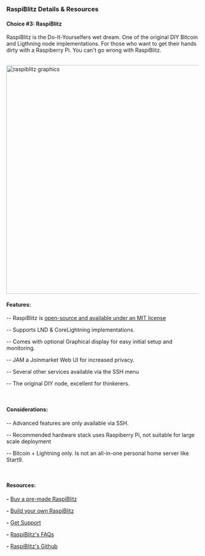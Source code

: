 ### RaspiBlitz Details & Resources 

<h4 class="text-2xl pb-4 text-[#f7931a] font-semibold">Choice #3: RaspiBlitz</h4>

RaspiBlitz is the Do-It-Yourselfers wet dream. One of the original DIY Bitcoin and Ligthning node implementations.
For those who want to get their hands dirty with a Raspiberry Pi. You can't go wrong with RaspiBlitz.

<br>

<a href="./../../../raspiblitz_graphics.jpg" target="_blank">
    <img id="raspiblitz" src="./../../../raspiblitz_graphics.jpg" alt="raspiblitz graphics" width="600"/> 
</a>

<br>

<h4 class="text-2xl pb-4 text-[#f7931a] font-semibold">Features:</h4>

-- RaspiBlitz is <a class="text-[#8cb4ff] underline-offset-auto font-semibold" href="https://github.com/fusion44/raspiblitz/blob/dev/LICENSE" target="_blank" rel="noopener noreferrer">open-source and available under an MIT license</a>

-- Supports LND & CoreLightning implementations.

-- Comes with optional Graphical display for easy initial setup and monitoring.

-- JAM a Joinmarket Web UI for increased privacy.

-- Several other services available via the SSH menu

-- The original DIY node, excellent for thinkerers.

 
<br>

<h4 class="text-2xl pb-2 text-[#f7931a] font-semibold">Considerations:</h4>

-- Advanced features are only available via SSH.

-- Recommended hardware stack uses Raspiberry Pi, not suitable for large scale deployment

-- Bitcoin + Lightning only. Is not an all-in-one personal home server like Start9.

<br>

<h4 class="text-2xl pb-2 text-[#f7931a] font-semibold">Resources:</h4>

**\-** <a class="text-[#8cb4ff] underline-offset-auto font-semibold" href="https://shop.fulmo.org/" target="_blank" rel="noopener noreferrer">Buy a pre-made RaspiBlitz</a>

**\-** <a class="text-[#8cb4ff] underline-offset-auto font-semibold" href="https://docs.raspiblitz.org/docs/intro/" target="_blank" rel="noopener noreferrer">Build your own RaspiBlitz</a>

**\-** <a class="text-[#8cb4ff] underline-offset-auto font-semibold" href="https://docs.raspiblitz.org/docs/category/community-resources" target="_blank" rel="noopener noreferrer">Get Support</a>

**\-** <a class="text-[#8cb4ff] underline-offset-auto font-semibold" href="https://docs.raspiblitz.org/docs/category/faqs" target="_blank" rel="noopener noreferrer">RaspiBlitz's FAQs</a>

**\-** <a class="text-[#8cb4ff] underline-offset-auto font-semibold" href="https://github.com/raspiblitz/raspiblitz?tab=readme-ov-file" target="_blank" rel="noopener noreferrer">RaspiBlitz's Github</a>


